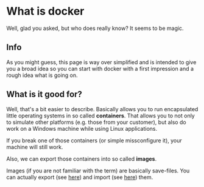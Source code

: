 # What is docker

Well, glad you asked, but who does really know? It seems to be magic. 

## Info 
As you might guess, this page is way over simplified and is intended to give you a broad idea so you can start with docker with a first impression and a rough idea what is going on.  

## What is it good for?

Well, that's a bit easier to describe. Basically allows you to run encapsulated little operating systems in so called **containers**.
That allows you to not only to simulate other platforms (e.g. those from your customer), but also do work on a Windows machine while using Linux applications.

If you break one of those containers (or simple missconfigure it), your machine will still work. 

Also, we can export those containers into so called  **images**. 

Images (if you are not familiar with the term) are basically save-files. 
You can actually export (see [here](exportDocker.md)) and import (see [here](step1/importDockerImage.md)) them.


